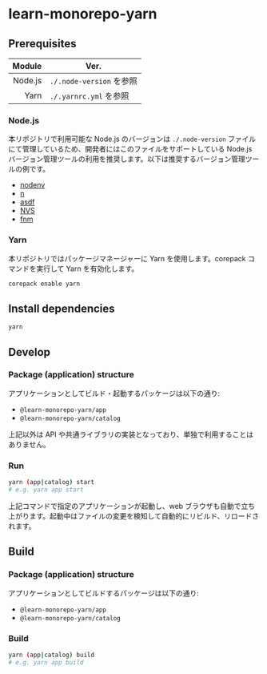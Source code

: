 # learn-monorepo-yarn

## Prerequisites

|  Module | Ver.                     |
| ------: | ------------------------ |
| Node.js | `./.node-version` を参照 |
|    Yarn | `./.yarnrc.yml` を参照   |

### Node.js

本リポジトリで利用可能な Node.js のバージョンは `./.node-version` ファイルにて管理しているため、開発者にはこのファイルをサポートしている Node.js バージョン管理ツールの利用を推奨します。以下は推奨するバージョン管理ツールの例です。

- [nodenv](https://github.com/nodenv/nodenv)
- [n](https://github.com/tj/n)
- [asdf](https://github.com/asdf-vm/asdf)
- [NVS](https://github.com/jasongin/nvs)
- [fnm](https://github.com/Schniz/fnm)

### Yarn

本リポジトリではパッケージマネージャーに Yarn を使用します。corepack コマンドを実行して Yarn を有効化します。

```bash
corepack enable yarn
```

## Install dependencies

```bash
yarn
```

## Develop

### Package (application) structure

アプリケーションとしてビルド・起動するパッケージは以下の通り:

- `@learn-monorepo-yarn/app`
- `@learn-monorepo-yarn/catalog`

上記以外は API や共通ライブラリの実装となっており、単独で利用することはありません。

### Run

```bash
yarn (app|catalog) start
# e.g. yarn app start
```

上記コマンドで指定のアプリケーションが起動し、web ブラウザも自動で立ち上がります。起動中はファイルの変更を検知して自動的にリビルド、リロードされます。

## Build

### Package (application) structure

アプリケーションとしてビルドするパッケージは以下の通り:

- `@learn-monorepo-yarn/app`
- `@learn-monorepo-yarn/catalog`

### Build

```bash
yarn (app|catalog) build
# e.g. yarn app build
```
